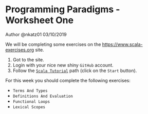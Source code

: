 # Programming Paradigms - Worksheet One
Author @nkatz01  03/10/2019

We will be completing some exercises on the <https://www.scala-exercises.org> site.

1. Got to the site.
2. Login with your nice new shiny `GitHub` account.
3. Follow the [`Scala Tutorial`][tut] path (click on the `Start` button).

For this week you should complete the following exercises:

+ `Terms And Types`
+ `Definitions And Evaluation`
+ `Functional Loops`
+ `Lexical Scopes`

[tut]: https://www.scala-exercises.org/scala_tutorial/terms_and_types
